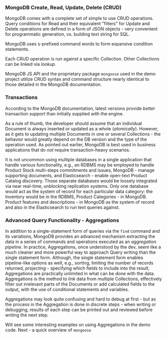 ### MongoDB Create, Read, Update, Delete (CRUD)

MongoDB comes with a complete set of simple to use CRUD operations. Query conditions for Read and their equivalent "filters" for Update and Delete operations are defined in a form of JSON objects - very convenient for programmatic generation, vs. building text string for SQL. 

MongoDB uses `$`-prefixed command words to form expansive condition statements. 

Each CRUD operation is run against a specific Collection. Other Collections can be linked via *lookup*. 

MongoDB JS API and the proprietary package `mongoose` used in the demo project utilize CRUD syntax and command structure nearly identical to those detailed in the MongoDB documentation. 


### Transactions 

According to the MongoDB documentation, latest versions provide *better* transaction support than initially supplied with the engine. 

As a rule of thumb, the developer should assume that an individual Document is always inserted or updated as a whole (*atomically*). However, as it gets to updating multiple Documents in one or several Collections - the behavior would greatly depend on the DB version and the type of the operation used. As pointed out earlier, MongoDB is best used in business applications that do *not* require transaction-heavy scenarios. 

It is not uncommon using multiple databases in a single application that handle various functionality, e.g., an RDBMS may be employed to handle Product Stock multi-steps commitments and issues, MongoDB - manage supporting documents, and Elasticsearch - enable open-text Product Catalog discovery. Those separate databases would be loosely integrated via near real-time, unblocking replication systems. Only one database would act as the system of record for each particular data category: the Inventory would be in the RDBMS, Product Categories - in MongoDB. Product features and descriptions - in MongoDB as the system of record and also in the Elasticsearch to run text queries against.


### Advanced Query Functionality - Aggregations

In addition to a single-statement form of queries via the `find` command and its variations, MongoDB provides an  advanced mechanism extracting the data in a series of commands and operations executed as an *aggregation pipeline*. In practice, Aggregations, once understood by the dev, seem like a much cleaner and more powerful way to approach Query writing than the single statement form. Although, the single statement form enables pipeline-like options as well, e.g., sorting, limiting the number of records returned, *projecting* - specifying which fields to include into the result, Aggregations are practically unlimited in what can be done with the data. Aggregations is the method to *link* data from multiple Collections, effectively filter out irrelevant parts of the Documents or add calculated fields to the output, with the use of conditional statements and variables. 

Aggregations may look quite confusing and hard to debug at first - but as the process in the Aggregation is done in discrete steps - when writing or debugging, results of each step can be printed out and reviewed before writing the next step.


Will see some interesting examples on using Aggregations in the demo code. Next - a quick overview of `mongoose`
